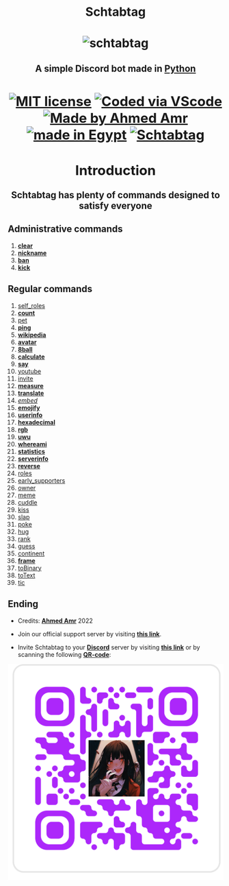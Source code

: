 <h1 align=center>
  Schtabtag
<h1/>

<p align=center>
  <img src="https://cdn.discordapp.com/attachments/893417057541050368/894347205115269150/PicsArt_10-03-11.56.49.jpg" alt="schtabtag">
<p/>

<h2 align=center>
  A simple Discord bot made in <a href="https://www.python.org">Python<a/>
<h2/>

[![MIT license](https://img.shields.io/badge/License-MIT-blue.svg)](https://lbesson.mit-license.org/)
[![Coded via VScode](https://img.shields.io/badge/coded%20via-Visual%20Studio%20Code-007ACC?logo=visualstudiocode)](https://code.visualstudio.com/)
[![Made by Ahmed Amr](https://img.shields.io/badge/Credits-Ahmed%20Amr-AC27FA?style=flat)](https://github.com/ahmed-amr1/)
[![made in Egypt](https://img.shields.io/badge/Made%20in-Egypt-darkred?style=flat&logo=wikipedia)](https://en.wikipedia.org/wiki/Egypt)
[![Schtabtag](https://img.shields.io/badge/-Schtabtag-black?style=flat&logo=discord)](https://github.com/ahmed-amr1/)

## Introduction

Schtabtag has plenty of commands designed to satisfy everyone

## Administrative commands

1. [**clear**](docs/clear.md)                   <!-- has help -->
2. [**nickname**](docs/nickname.md)             <!-- has help -->
3. [**ban**](docs/ban.md)                       <!-- has help -->
4. [**kick**](docs/kick.md)                     <!-- has help -->

## Regular commands

1. [self_roles](docs/self_roles.md)
2. [**count**](docs/count.md)                   <!-- has help -->
3. [pet](docs/pet.md)
4. [**ping**](docs/ping.md)                     <!-- has help -->
5. [**wikipedia**](docs/wikipedia.md)           <!-- has help -->
6. [**avatar**](docs/avatar.md)                 <!-- has help -->
7. [**8ball**](docs/8ball.md)                   <!-- has help -->
8. [**calculate**](docs/calculate.md)           <!-- has help -->
9. [**say**](docs/say.md)                       <!-- has help -->
10. [youtube](docs/youtube.md)
11. [invite](docs/invite.md)
12. [**measure**](docs/measure.md)              <!-- has help -->
13. [**translate**](docs/translate.md)          <!-- has help -->
14. [_embed_](docs/embed.md)                    <!-- ONLY SLASH COMMANDS -->
15. [**emojify**](docs/emojify.md)              <!-- has help -->
16. [**userinfo**](docs/userinfo.md)            <!-- has help -->
17. [**hexadecimal**](docs/hexadecimal.md)      <!-- has help -->
18. [**rgb**](docs/rgb.md)                      <!-- has help -->
19. [**uwu**](docs/uwu.md)                      <!-- has help -->
20. [**whereami**](docs/whereami.md)            <!-- has help -->
21. [**statistics**](docs/statistics.md)        <!-- has help -->
22. [**serverinfo**](docs/serverinfo.md)        <!-- has help -->
23. [**reverse**](docs/reverse.md)              <!-- has help -->
24. [roles](docs/roles.md)
25. [early_supporters](docs/early_supporters.md)
26. [owner](docs/owner.md)
27. [meme](docs/meme.md)
28. [cuddle](docs/cuddle.md)
29. [kiss](docs/kiss.md)
30. [slap](docs/slap.md)
31. [poke](docs/poke.md)
32. [hug](docs/hug.md)
33. [rank](docs/rank.md)
34. [guess](docs/guess.md)
35. [continent](docs/continent.md)              <!-- has help -->
36. [**frame**](docs/frame.md)
37. [toBinary](docs/toBinary.md)
38. [toText](docs/toText.md)
39. [tic](docs/tic.md)

## Ending

* Credits: **[Ahmed Amr](https://github.com/ahmed-amr1)** 2022

* Join our official support server by visiting **[this link](https://discord.gg/HrxJxcBSDe)**.

* Invite Schtabtag to your **[Discord](https://www.discord.com)** server by visiting **[this link](https://bit.ly/schtabtag)** or by scanning the following **[QR-code](./assets/frame.png)**:

![qr-code](./assets/frame.png)
